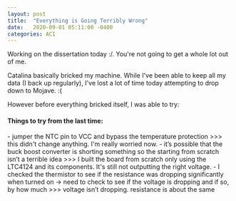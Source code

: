 ```yaml
---
layout: post
title:  "Everything is Going Terribly Wrong"
date:   2020-09-01 05:11:00 -0400
categories: ACI
---
```



Working on the dissertation today :/. You're not going to get a whole lot out of me. 

Catalina basically bricked my machine. While I've been able to keep all my data (I back up regularly), I've lost a lot of time today attempting to drop down to Mojave. :(

However before everything bricked itself, I was able to try: 
<h4>Things to try from the last time:</h4>
- jumper the NTC pin to VCC and bypass the temperature protection >>> this didn't change anything. I'm really worried now.
- it’s possible that the buck boost converter is shorting something so the starting from scratch isn’t a terrible idea >>> I built the board from scratch only using the LTC4124 and its components. It's still not outputting the right voltage.
- I checked the thermistor to see if the resistance was dropping significantly when turned on -> need to check to see if the voltage is dropping and if so, by how much >>> voltage isn’t dropping. resistance is about the same